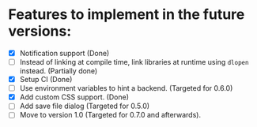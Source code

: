 # Features to implement in the future versions:
- [x] Notification support (Done)
- [ ] Instead of linking at compile time, link libraries at runtime using `dlopen` instead. (Partially done)
- [x] Setup CI (Done)
- [ ] Use environment variables to hint a backend. (Targeted for 0.6.0)
- [x] Add custom CSS support. (Done)
- [ ] Add save file dialog (Targeted for 0.5.0)
- [ ] Move to version 1.0 (Targeted for 0.7.0 and afterwards).
